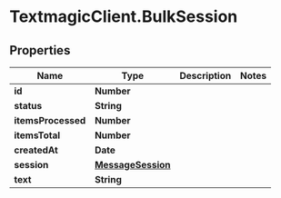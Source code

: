# TextmagicClient.BulkSession

## Properties
Name | Type | Description | Notes
------------ | ------------- | ------------- | -------------
**id** | **Number** |  | 
**status** | **String** |  | 
**itemsProcessed** | **Number** |  | 
**itemsTotal** | **Number** |  | 
**createdAt** | **Date** |  | 
**session** | [**MessageSession**](MessageSession.md) |  | 
**text** | **String** |  | 



